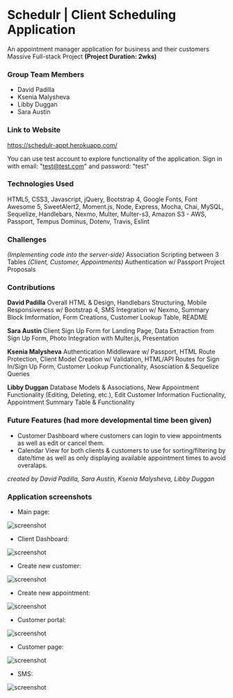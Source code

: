 # Schedulr | Client Scheduling Application

An appointment manager application for business and their customers
Massive Full-stack Project **(Project Duration: 2wks)**

### Group Team Members

- David Padilla
- Ksenia Malysheva
- Libby Duggan
- Sara Austin

### Link to Website

https://schedulr-appt.herokuapp.com/

You can use test account to explore functionality of the application. Sign in with email: "test@test.com" and password: "test"

### Technologies Used

HTML5, CSS3, Javascript, jQuery, Bootstrap 4, Google Fonts,
Font Awesome 5, SweetAlert2, Moment.js, Node, Express, Mocha,
Chai, MySQL, Sequelize, Handlebars, Nexmo, Multer, Multer-s3, Amazon S3 - AWS, Passport,
Tempus Dominus, Dotenv, Travis, Eslint

### Challenges

_(Implementing code into the server-side)_
Association Scripting between 3 Tables
_(Client, Customer, Appointments)_
Authentication w/ Passport
Project Proposals

### Contributions

**David Padilla**
Overall HTML & Design, Handlebars Structuring,
Mobile Responsiveness w/ Bootstrap 4, SMS Integration w/ Nexmo, Summary Block
Imformation, Form Creations, Customer Lookup Table, README

**Sara Austin**
Client Sign Up Form for Landing Page, Data Extraction from Sign Up Form,
Photo Integration with Multer.js, Presentation

**Ksenia Malysheva**
Authentication Middleware w/ Passport, HTML Route Protection, Client Model Creation w/
Validation, HTML/API Routes for Sign In/Sign Up Form, Customer Lookup Functionality,
Asosciation & Sequelize Queries

**Libby Duggan**
Database Models & Associations, New Appointment Functionality (Editing, Deleting, etc.),
Edit Customer Information Fuctionality, Appointment Summary Table & Functionality

### Future Features (had more developmental time been given)

- Customer Dashboard where customers can login to view
  appointments as well as edit or cancel them.
- Calendar View for both clients & customers to use for
  sorting/filtering by date/time as well as only displaying
  available appointment times to avoid overalaps.

_created by David Padilla, Sara Austin, Ksenia Malysheva, Libby Duggan_

### Application screenshots

- Main page:

![screenshot](public/assets/img/main.png)

- Client Dashboard:

![screenshot](public/assets/img/dashboard.png)

- Create new customer:

![screenshot](public/assets/img/new_customer.png)

- Create new appointment:

![screenshot](public/assets/img/new_appt.png)

- Customer portal:

![screenshot](public/assets/img/portal.png)

- Customer page:

![screenshot](public/assets/img/customer.png)

- SMS:

![screenshot](public/assets/img/sms.jpg)

